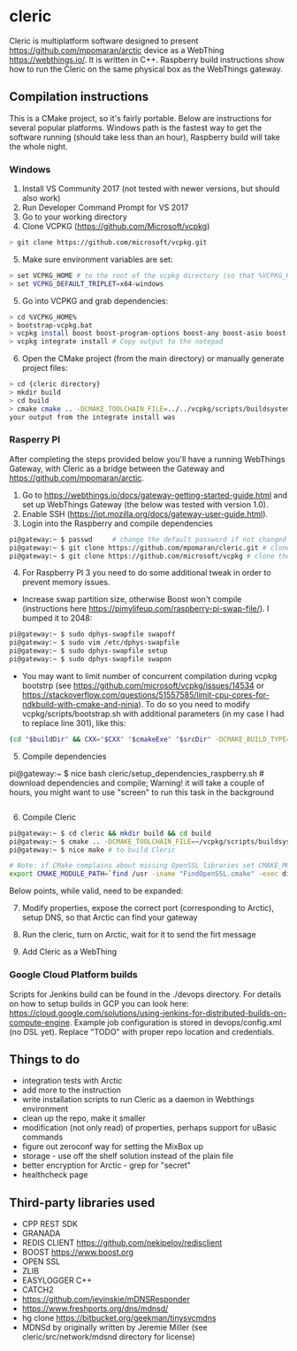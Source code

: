 # cleric

Cleric is multiplatform software designed to present <https://github.com/mpomaran/arctic> device as a WebThing  <https://webthings.io/>. It is written in C++. Raspberry build instructions show how to run the Cleric on the same physical box as the WebThings gateway.

## Compilation instructions

This is a CMake project, so it's fairly portable. Below are instructions for several popular platforms. Windows path is the fastest way to get the software running (should take less than an hour), Raspberry build will take the whole night.

### Windows

1. Install VS Community 2017 (not tested with newer versions, but should also work)
2. Run Developer Command Prompt for VS 2017
3. Go to your working directory
4. Clone VCPKG (<https://github.com/Microsoft/vcpkg>)

```bash
> git clone https://github.com/microsoft/vcpkg.git
```

5. Make sure environment variables are set:

```bash
> set VCPKG_HOME # to the root of the vcpkg directory (so that %VCPKG_HOME%/scripts/buildsystems/vcpkg.cmake is a path to the existing file)
> set VCPKG_DEFAULT_TRIPLET=x64-windows
```

5. Go into VCPKG and grab dependencies:

```bash
> cd %VCPKG_HOME%
> bootstrap-vcpkg.bat
> vcpkg install boost boost-program-options boost-any boost-asio boost-filesystem boost-functional zlib openssl easyloggingpp picojson msgpack
> vcpkg integrate install # Copy output to the notepad
```

6. Open the CMake project (from the main directory) or manually generate project files:
```bash
> cd {cleric directory}
> mkdir build
> cd build
> cmake cmake .. -DCMAKE_TOOLCHAIN_FILE=../../vcpkg/scripts/buildsystems/vcpkg.cmake -DVCPKG_TARGET_TRIPLET=x64-windows # or whatever 
your output from the integrate install was 
```

### Rasperry PI

After completing the steps provided below you'll have a running WebThings Gateway, with Cleric as a bridge between the Gateway and <https://github.com/mpomaran/arctic>.

1. Go to <https://webthings.io/docs/gateway-getting-started-guide.html> and set up WebThings Gateway (the below was tested with version 1.0).
2. Enable SSH (<https://iot.mozilla.org/docs/gateway-user-guide.html>).
3. Login into the Raspberry and compile dependencies

```bash
pi@gateway:~ $ passwd     # change the default password if not changed previously
pi@gateway:~ $ git clone https://github.com/mpomaran/cleric.git # clone the repo
pi@gateway:~ $ git clone https://github.com/microsoft/vcpkg # clone the repo
```

4. For Raspberry PI 3 you need to do some additional tweak in order to prevent memory issues.

- Increase swap partition size, otherwise Boost won't compile (instructions here <https://pimylifeup.com/raspberry-pi-swap-file/>). I bumped it to 2048:

```bash
pi@gateway:~ $ sudo dphys-swapfile swapoff
pi@gateway:~ $ sudo vim /etc/dphys-swapfile
pi@gateway:~ $ sudo dphys-swapfile setup
pi@gateway:~ $ sudo dphys-swapfile swapon
```

- You may want to limit number of concurrent compilation during vcpkg bootstrp (see <https://github.com/microsoft/vcpkg/issues/14534> or <https://stackoverflow.com/questions/51557585/limit-cpu-cores-for-ndkbuild-with-cmake-and-ninja>). To do so you need to modify vcpkg/scripts/bootstrap.sh with additional parameters (in my case I had to replace line 301), like this:

```bash
(cd "$buildDir" && CXX="$CXX" "$cmakeExe" "$srcDir" -DCMAKE_BUILD_TYPE=Release -G "Ninja" "-DCMAKE_MAKE_PROGRAM=$ninjaExe" "-DCMAKE_JOB_POOL_COMPILE:STRING=compile" "-DCMAKE_JOB_POOL_LINK:STRING=link" '-DCMAKE_JOB_POOLS:STRING=compile=1;link=1'  "-DBUILD_TESTING=$vcpkgBuildTests" "-DVCPKG_DEVELOPMENT_WARNINGS=OFF" "-DVCPKG_ALLOW_APPLE_CLANG=$vcpkgAllowAppleClang") || exit 1 
```

5. Compile dependencies

pi@gateway:~ $ nice bash cleric/setup_dependencies_raspberry.sh # download dependencies and compile; Warning! it will take a couple of hours, you might want to use "screen" to run this task in the background
```bash
```

6. Compile Cleric

```bash
pi@gateway:~ $ cd cleric && mkdir build && cd build
pi@gateway:~ $ cmake .. -DCMAKE_TOOLCHAIN_FILE=~/vcpkg/scripts/buildsystems/vcpkg.cmake
pi@gateway:~ $ nice make # to build Cleric

# Note: if CMake complains about missing OpenSSL libraries set CMAKE_MODULE_PATH, or exec followiog before issuing the make command:
export CMAKE_MODULE_PATH=`find /usr -iname "FindOpenSSL.cmake" -exec dirname {} \;`
```

Below points, while valid, need to be expanded:

7. Modify properties, expose the correct port (corresponding to Arctic), setup DNS, so that Arctic can find your gateway

8. Run the cleric, turn on Arctic, wait for it to send the firt message

9. Add Cleric as a WebThing


### Google Cloud Platform builds

Scripts for Jenkins build can be found in the ./devops directory. For details on how to setup builds in GCP you can look here: <https://cloud.google.com/solutions/using-jenkins-for-distributed-builds-on-compute-engine>.
Example job configuration is stored in devops/config.xml (no DSL yet). Replace "TODO" with proper repo location and credentials.

## Things to do

- integration tests with Arctic
- add more to the instruction
- write installation scripts to run Cleric as a daemon in Webthings environment
- clean up the repo, make it smaller
- modification (not only read) of properties, perhaps support for uBasic commands
- figure out zeroconf way for setting the MixBox up
- storage - use off the shelf solution instead of the plain file
- better encryption for Arctic - grep for "secret"
- healthcheck page

## Third-party libraries used

- CPP REST SDK
- GRANADA
- REDIS CLIENT <https://github.com/nekipelov/redisclient>
- BOOST <https://www.boost.org>
- OPEN SSL
- ZLIB
- EASYLOGGER C++
- CATCH2
- <https://github.com/jevinskie/mDNSResponder>
- <https://www.freshports.org/dns/mdnsd/>
- hg clone <https://bitbucket.org/geekman/tinysvcmdns>
- MDNSd by originally written by Jeremie Miller (see cleric/src/network/mdsnd directory for license)

